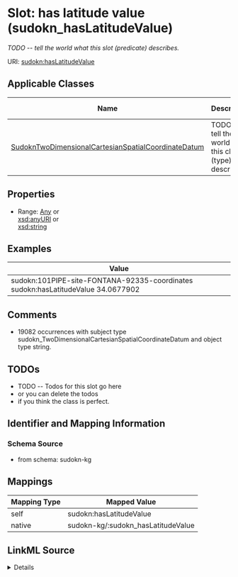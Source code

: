 

# Slot: has latitude value (sudokn_hasLatitudeValue)


_TODO -- tell the world what this slot (predicate) describes._





URI: [sudokn:hasLatitudeValue](http://asu.edu/semantics/SUDOKN/hasLatitudeValue)



<!-- no inheritance hierarchy -->





## Applicable Classes

| Name | Description | Modifies Slot |
| --- | --- | --- |
| [SudoknTwoDimensionalCartesianSpatialCoordinateDatum](../classes/SudoknTwoDimensionalCartesianSpatialCoordinateDatum.md) | TODO -- tell the world what this class (type) describes |  no  |







## Properties

* Range: [Any](../classes/Any.md)&nbsp;or&nbsp;<br />[xsd:anyURI](http://www.w3.org/2001/XMLSchema#anyURI)&nbsp;or&nbsp;<br />[xsd:string](http://www.w3.org/2001/XMLSchema#string)






## Examples

| Value |
| --- |
| sudokn:101PIPE-site-FONTANA-92335-coordinates sudokn:hasLatitudeValue 34.0677902 |

## Comments

* 19082 occurrences with subject type sudokn_TwoDimensionalCartesianSpatialCoordinateDatum and object type string.

## TODOs

* TODO -- Todos for this slot go here
* or you can delete the todos
* if you think the class is perfect.

## Identifier and Mapping Information







### Schema Source


* from schema: sudokn-kg




## Mappings

| Mapping Type | Mapped Value |
| ---  | ---  |
| self | sudokn:hasLatitudeValue |
| native | sudokn-kg/:sudokn_hasLatitudeValue |




## LinkML Source

<details>
```yaml
name: sudokn_hasLatitudeValue
description: TODO -- tell the world what this slot (predicate) describes.
title: has latitude value
todos:
- TODO -- Todos for this slot go here
- or you can delete the todos
- if you think the class is perfect.
comments:
- 19082 occurrences with subject type sudokn_TwoDimensionalCartesianSpatialCoordinateDatum
  and object type string.
examples:
- value: sudokn:101PIPE-site-FONTANA-92335-coordinates sudokn:hasLatitudeValue 34.0677902
from_schema: sudokn-kg
rank: 1000
slot_uri: sudokn:hasLatitudeValue
alias: sudokn_hasLatitudeValue
domain_of:
- sudokn_TwoDimensionalCartesianSpatialCoordinateDatum
subproperty_of: owl_topDataProperty
range: Any
any_of:
- range: uri
- range: string

```
</details>